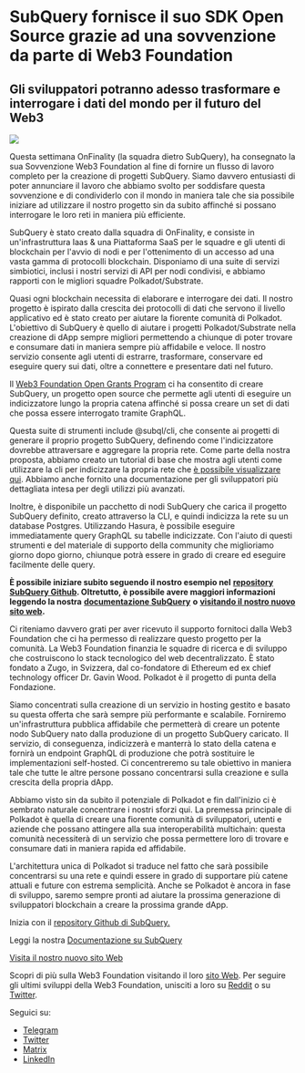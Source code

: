 # SubQuery fornisce il suo SDK Open Source grazie ad una sovvenzione da parte di Web3 Foundation

## Gli sviluppatori potranno adesso trasformare e interrogare i dati del mondo per il futuro del Web3

![](https://miro.medium.com/max/1400/1*f9Jw37LjUGu8P8W39cjDYw.png)

Questa settimana OnFinality (la squadra dietro SubQuery), ha consegnato la sua Sovvenzione Web3 Foundation al fine di fornire un flusso di lavoro completo per la creazione di progetti SubQuery. Siamo davvero entusiasti di poter annunciare il lavoro che abbiamo svolto per soddisfare questa sovvenzione e di condividerlo con il mondo in maniera tale che sia possibile iniziare ad utilizzare il nostro progetto sin da subito affinché si possano interrogare le loro reti in maniera più efficiente.

SubQuery è stato creato dalla squadra di OnFinality, e consiste in un'infrastruttura Iaas & una Piattaforma SaaS per le squadre e gli utenti di blockchain per l'avvio di nodi e per l'ottenimento di un accesso ad una vasta gamma di protocolli blockchain. Disponiamo di una suite di servizi simbiotici, inclusi i nostri servizi di API per nodi condivisi, e abbiamo rapporti con le migliori squadre Polkadot/Substrate.

Quasi ogni blockchain necessita di elaborare e interrogare dei dati. Il nostro progetto è ispirato dalla crescita dei protocolli di dati che servono il livello applicativo ed è stato creato per aiutare la fiorente comunità di Polkadot. L'obiettivo di SubQuery è quello di aiutare i progetti Polkadot/Substrate nella creazione di dApp sempre migliori permettendo a chiunque di poter trovare e consumare dati in maniera sempre più affidabile e veloce. Il nostro servizio consente agli utenti di estrarre, trasformare, conservare ed eseguire query sui dati, oltre a connettere e presentare dati nel futuro.

Il [Web3 Foundation Open Grants Program](https://github.com/w3f/Open-Grants-Program/pull/136) ci ha consentito di creare SubQuery, un progetto open source che permette agli utenti di eseguire un indicizzatore lungo la propria catena affinché si possa creare un set di dati che possa essere interrogato tramite GraphQL.

Questa suite di strumenti include @subql/cli, che consente ai progetti di generare il proprio progetto SubQuery, definendo come l'indicizzatore dovrebbe attraversare e aggregare la propria rete. Come parte della nostra proposta, abbiamo creato un tutorial di base che mostra agli utenti come utilizzare la cli per indicizzare la propria rete che [è possibile visualizzare qui](https://doc.subquery.network/quickstart.html). Abbiamo anche fornito una documentazione per gli sviluppatori più dettagliata intesa per degli utilizzi più avanzati.

Inoltre, è disponibile un pacchetto di nodi SubQuery che carica il progetto SubQuery definito, creato attraverso la CLI, e quindi indicizza la rete su un database Postgres. Utilizzando Hasura, è possibile eseguire immediatamente query GraphQL su tabelle indicizzate. Con l'aiuto di questi strumenti e del materiale di supporto della community che miglioriamo giorno dopo giorno, chiunque potrà essere in grado di creare ed eseguire facilmente delle query.

**È possibile iniziare subito seguendo il nostro esempio nel** [**repository SubQuery Github**](https://github.com/OnFinality-io/subql)**. Oltretutto, è possibile avere maggiori informazioni leggendo la nostra** [**documentazione SubQuery**](https://doc.subquery.network/) **o** [**visitando il nostro nuovo sito web**](https://subquery.network/)**.**

Ci riteniamo davvero grati per aver ricevuto il supporto fornitoci dalla Web3 Foundation che ci ha permesso di realizzare questo progetto per la comunità. La Web3 Foundation finanzia le squadre di ricerca e di sviluppo che costruiscono lo stack tecnologico del web decentralizzato. È stato fondato a Zugo, in Svizzera, dal co-fondatore di Ethereum ed ex chief technology officer Dr. Gavin Wood. Polkadot è il progetto di punta della Fondazione.

Siamo concentrati sulla creazione di un servizio in hosting gestito e basato su questa offerta che sarà sempre più performante e scalabile. Forniremo un'infrastruttura pubblica affidabile che permetterà di creare un potente nodo SubQuery nato dalla produzione di un progetto SubQuery caricato. Il servizio, di conseguenza, indicizzerà e manterrà lo stato della catena e fornirà un endpoint GraphQL di produzione che potrà sostituire le implementazioni self-hosted. Ci concentreremo su tale obiettivo in maniera tale che tutte le altre persone possano concentrarsi sulla creazione e sulla crescita della propria dApp.

Abbiamo visto sin da subito il potenziale di Polkadot e fin dall'inizio ci è sembrato naturale concentrare i nostri sforzi qui. La premessa principale di Polkadot è quella di creare una fiorente comunità di sviluppatori, utenti e aziende che possano attingere alla sua interoperabilità multichain: questa comunità necessiterà di un servizio che possa permettere loro di trovare e consumare dati in maniera rapida ed affidabile.

L'architettura unica di Polkadot si traduce nel fatto che sarà possibile concentrarsi su una rete e quindi essere in grado di supportare più catene attuali e future con estrema semplicità. Anche se Polkadot è ancora in fase di sviluppo, saremo sempre pronti ad aiutare la prossima generazione di sviluppatori blockchain a creare la prossima grande dApp.

Inizia con il [repository Github di SubQuery.](https://github.com/OnFinality-io/subql)

Leggi la nostra [Documentazione su SubQuery](https://doc.subquery.network/)

[Visita il nostro nuovo sito Web](https://subquery.network/)

Scopri di più sulla Web3 Foundation visitando il loro [sito Web](https://web3.foundation/). Per seguire gli ultimi sviluppi della Web3 Foundation, unisciti a loro su [Reddit](https://www.reddit.com/r/dot/) o su [Twitter](https://twitter.com/web3foundation).

Seguici su:

-   [Telegram](https://t.me/subquerynetwork)
-   [Twitter](https://twitter.com/subquerynetwork)
-   [Matrix](https://matrix.to/#/%23subquery:matrix.org)
-   [LinkedIn](https://www.linkedin.com/company/subquery)
